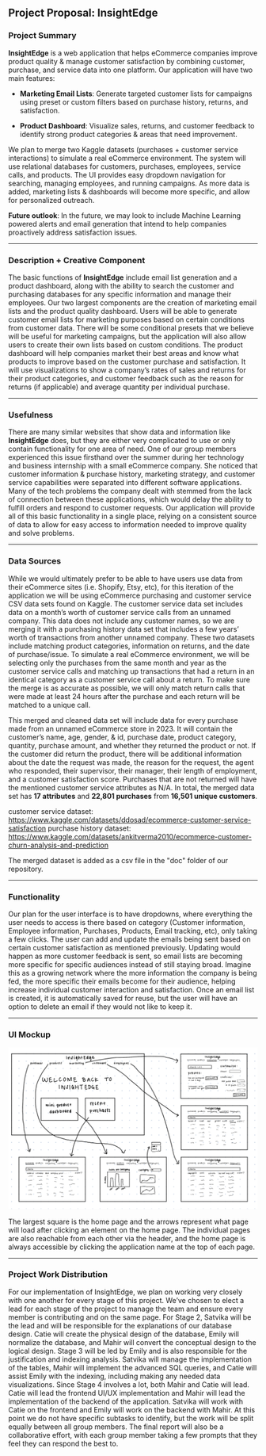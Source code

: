 ## Project Proposal: InsightEdge

### Project Summary

**InsightEdge** is a web application that helps eCommerce companies improve product 
quality & manage customer satisfaction by combining customer, purchase, and service data into 
one platform. Our application will have two main features:  

- **Marketing Email Lists**: Generate targeted customer lists for campaigns using preset or 
custom filters based on purchase history, returns, and satisfaction.  

- **Product Dashboard**: Visualize sales, returns, and customer feedback to identify strong 
product categories & areas that need improvement.  

We plan to merge two Kaggle datasets (purchases + customer service interactions) to simulate 
a real eCommerce environment. The system will use relational databases for customers, 
purchases, employees, service calls, and products. The UI provides easy dropdown navigation 
for searching, managing employees, and running campaigns. As more data is added, marketing 
lists & dashboards will become more specific, and allow for personalized outreach.  

**Future outlook**: In the future, we may look to include Machine Learning powered alerts and 
email generation that intend to help companies proactively address satisfaction issues.  

---

### Description + Creative Component

The basic functions of **InsightEdge** include email list generation and a product 
dashboard, along with the ability to search the customer and purchasing databases for any 
specific information and manage their employees. Our two largest components are the creation 
of marketing email lists and the product quality dashboard. Users will be able to generate 
customer email lists for marketing purposes based on certain conditions from customer data. 
There will be some conditional presets that we believe will be useful for marketing campaigns, 
but the application will also allow users to create their own lists based on custom conditions. 
The product dashboard will help companies market their best areas and know what products to 
improve based on the customer purchase and satisfaction. It will use visualizations to show a 
company’s rates of sales and returns for their product categories, and customer feedback such 
as the reason for returns (if applicable) and average quantity per individual purchase.  

---

### Usefulness

There are many similar websites that show data and information like **InsightEdge** does, 
but they are either very complicated to use or only contain functionality for one area of need. 
One of our group members experienced this issue firsthand over the summer during her 
technology and business internship with a small eCommerce company. She noticed that 
customer information & purchase history, marketing strategy, and customer service capabilities 
were separated into different software applications. Many of the tech problems the company 
dealt with stemmed from the lack of connection between these applications, which would delay 
the ability to fulfill orders and respond to customer requests. Our application will provide all of 
this basic functionality in a single place, relying on a consistent source of data to allow for easy 
access to information needed to improve quality and solve problems.  

---

### Data Sources

While we would ultimately prefer to be able to have users use data from their 
eCommerce sites (i.e. Shopify, Etsy, etc), for this iteration of the application we will be using 
eCommerce purchasing and customer service CSV data sets found on Kaggle. The customer 
service data set includes data on a month’s worth of customer service calls from an unnamed 
company. This data does not include any customer names, so we are merging it with a 
purchasing history data set that includes a few years’ worth of transactions from another 
unnamed company. These two datasets include matching product categories, information on 
returns, and the date of purchase/issue. To simulate a real eCommerce environment, we will be 
selecting only the purchases from the same month and year as the customer service calls and 
matching up transactions that had a return in an identical category as a customer service call 
about a return. To make sure the merge is as accurate as possible, we will only match return 
calls that were made at least 24 hours after the purchase and each return will be matched to a 
unique call.  

This merged and cleaned data set will include data for every purchase made from an 
unnamed eCommerce store in 2023. It will contain the customer’s name, age, gender, & id, 
purchase date, product category, quantity, purchase amount, and whether they returned the 
product or not. If the customer did return the product, there will be additional information about 
the date the request was made, the reason for the request, the agent who responded, their 
supervisor, their manager, their length of employment, and a customer satisfaction score. 
Purchases that are not returned will have the mentioned customer service attributes as N/A. In 
total, the merged data set has **17 attributes** and **22,801 purchases** from **16,501 unique 
customers**.  

customer service dataset: https://www.kaggle.com/datasets/ddosad/ecommerce-customer-service-satisfaction 
purchase history dataset: https://www.kaggle.com/datasets/ankitverma2010/ecommerce-customer-churn-analysis-and-prediction

The merged dataset is added as a csv file in the "doc" folder of our repository.

---

### Functionality

Our plan for the user interface is to have dropdowns, where everything the user needs to 
access is there based on category (Customer information, Employee information, Purchases, 
Products, Email tracking, etc), only taking a few clicks. The user can add and update the emails 
being sent based on certain customer satisfaction as mentioned previously. Updating would 
happen as more customer feedback is sent, so email lists are becoming more specific for 
specific audiences instead of still staying broad. Imagine this as a growing network where the 
more information the company is being fed, the more specific their emails become for their 
audience, helping increase individual customer interaction and satisfaction. Once an email list is 
created, it is automatically saved for reuse, but the user will have an option to delete an email
if they would not like to keep it.

---

### UI Mockup

![UI mockup](IMG_3399.jpeg)

The largest square is the home page and the arrows represent what page will load after clicking 
an element on the home page. The individual pages are also reachable from each other via the 
header, and the home page is always accessible by clicking the application name at the top of 
each page.  

---

### Project Work Distribution

For our implementation of InsightEdge, we plan on working very closely with one another 
for every stage of this project. We’ve chosen to elect a lead for each stage of the project to 
manage the team and ensure every member is contributing and on the same page. For Stage 2, 
Satvika will be the lead and will be responsible for the explanations of our database design. 
Catie will create the physical design of the database, Emily will normalize the database, and 
Mahir will convert the conceptual design to the logical design. Stage 3 will be led by Emily and is 
also responsible for the justification and indexing analysis. Satvika will manage the 
implementation of the tables, Mahir will implement the advanced SQL queries, and Catie will 
assist Emily with the indexing, including making any needed data visualizations. Since Stage 4 
involves a lot, both Mahir and Catie will lead. Catie will lead the frontend UI/UX implementation 
and Mahir will lead the implementation of the backend of the application. Satvika will work with 
Catie on the frontend and Emily will work on the backend with Mahir. At this point we do not 
have specific subtasks to identify, but the work will be split equally between all group members. 
The final report will also be a collaborative effort, with each group member taking a few prompts 
that they feel they can respond the best to.  
